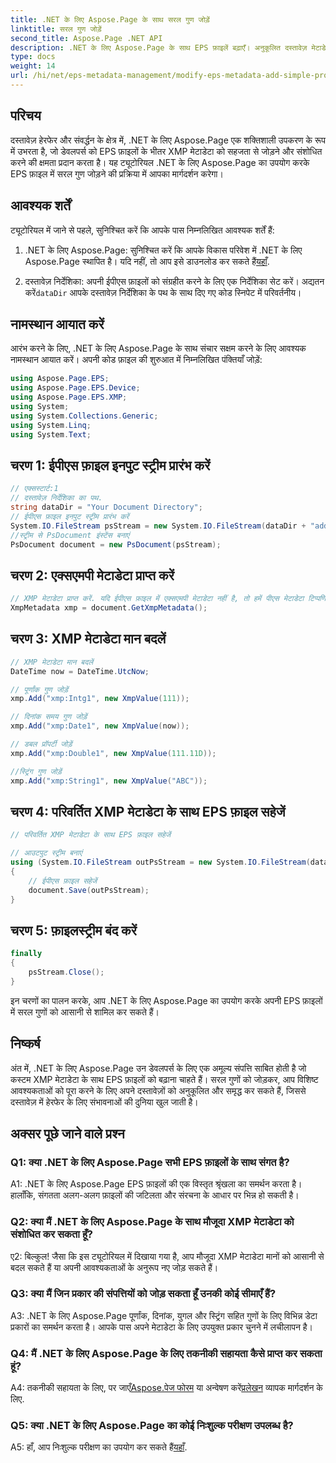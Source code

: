 ```yaml
---
title: .NET के लिए Aspose.Page के साथ सरल गुण जोड़ें
linktitle: सरल गुण जोड़ें
second_title: Aspose.Page .NET API
description: .NET के लिए Aspose.Page के साथ EPS फ़ाइलें बढ़ाएँ। अनुकूलित दस्तावेज़ मेटाडेटा के लिए सहजता से सरल गुण जोड़ें।
type: docs
weight: 14
url: /hi/net/eps-metadata-management/modify-eps-metadata-add-simple-properties/
---
```

## परिचय

दस्तावेज़ हेरफेर और संवर्द्धन के क्षेत्र में, .NET के लिए Aspose.Page एक शक्तिशाली उपकरण के रूप में उभरता है, जो डेवलपर्स को EPS फ़ाइलों के भीतर XMP मेटाडेटा को सहजता से जोड़ने और संशोधित करने की क्षमता प्रदान करता है। यह ट्यूटोरियल .NET के लिए Aspose.Page का उपयोग करके EPS फ़ाइल में सरल गुण जोड़ने की प्रक्रिया में आपका मार्गदर्शन करेगा।

## आवश्यक शर्तें

ट्यूटोरियल में जाने से पहले, सुनिश्चित करें कि आपके पास निम्नलिखित आवश्यक शर्तें हैं:

1.  .NET के लिए Aspose.Page: सुनिश्चित करें कि आपके विकास परिवेश में .NET के लिए Aspose.Page स्थापित है। यदि नहीं, तो आप इसे डाउनलोड कर सकते हैं[यहाँ](https://releases.aspose.com/page/net/).

2.  दस्तावेज़ निर्देशिका: अपनी ईपीएस फ़ाइलों को संग्रहीत करने के लिए एक निर्देशिका सेट करें। अद्यतन करें`dataDir` आपके दस्तावेज़ निर्देशिका के पथ के साथ दिए गए कोड स्निपेट में परिवर्तनीय।

## नामस्थान आयात करें

आरंभ करने के लिए, .NET के लिए Aspose.Page के साथ संचार सक्षम करने के लिए आवश्यक नामस्थान आयात करें। अपनी कोड फ़ाइल की शुरुआत में निम्नलिखित पंक्तियाँ जोड़ें:

```csharp
using Aspose.Page.EPS;
using Aspose.Page.EPS.Device;
using Aspose.Page.EPS.XMP;
using System;
using System.Collections.Generic;
using System.Linq;
using System.Text;
```

## चरण 1: ईपीएस फ़ाइल इनपुट स्ट्रीम प्रारंभ करें

```csharp
// एक्सस्टार्ट:1
// दस्तावेज़ निर्देशिका का पथ.
string dataDir = "Your Document Directory";
// ईपीएस फ़ाइल इनपुट स्ट्रीम प्रारंभ करें
System.IO.FileStream psStream = new System.IO.FileStream(dataDir + "add_simple_props_input.eps", System.IO.FileMode.Open, System.IO.FileAccess.Read);
//स्ट्रीम से PsDocument इंस्टेंस बनाएं
PsDocument document = new PsDocument(psStream);
```

## चरण 2: एक्सएमपी मेटाडेटा प्राप्त करें

```csharp
// XMP मेटाडेटा प्राप्त करें. यदि ईपीएस फ़ाइल में एक्सएमपी मेटाडेटा नहीं है, तो हमें पीएस मेटाडेटा टिप्पणियों (%%निर्माता, %%CreateDate, %%शीर्षक, आदि) से मूल्यों से भरा एक नया मिलता है।
XmpMetadata xmp = document.GetXmpMetadata();
```

## चरण 3: XMP मेटाडेटा मान बदलें

```csharp
// XMP मेटाडेटा मान बदलें
DateTime now = DateTime.UtcNow;

// पूर्णांक गुण जोड़ें
xmp.Add("xmp:Intg1", new XmpValue(111));

// दिनांक समय गुण जोड़ें
xmp.Add("xmp:Date1", new XmpValue(now));

// डबल प्रॉपर्टी जोड़ें
xmp.Add("xmp:Double1", new XmpValue(111.11D));

//स्ट्रिंग गुण जोड़ें
xmp.Add("xmp:String1", new XmpValue("ABC"));
```

## चरण 4: परिवर्तित XMP मेटाडेटा के साथ EPS फ़ाइल सहेजें

```csharp
// परिवर्तित XMP मेटाडेटा के साथ EPS फ़ाइल सहेजें

// आउटपुट स्ट्रीम बनाएं
using (System.IO.FileStream outPsStream = new System.IO.FileStream(dataDir + "add_simple_props_output.eps", System.IO.FileMode.Create, System.IO.FileAccess.Write))
{
    // ईपीएस फ़ाइल सहेजें
    document.Save(outPsStream);
}
```

## चरण 5: फ़ाइलस्ट्रीम बंद करें

```csharp
finally
{
    psStream.Close();
}
```

इन चरणों का पालन करके, आप .NET के लिए Aspose.Page का उपयोग करके अपनी EPS फ़ाइलों में सरल गुणों को आसानी से शामिल कर सकते हैं।

## निष्कर्ष

अंत में, .NET के लिए Aspose.Page उन डेवलपर्स के लिए एक अमूल्य संपत्ति साबित होती है जो कस्टम XMP मेटाडेटा के साथ EPS फ़ाइलों को बढ़ाना चाहते हैं। सरल गुणों को जोड़कर, आप विशिष्ट आवश्यकताओं को पूरा करने के लिए अपने दस्तावेज़ों को अनुकूलित और समृद्ध कर सकते हैं, जिससे दस्तावेज़ में हेरफेर के लिए संभावनाओं की दुनिया खुल जाती है।

## अक्सर पूछे जाने वाले प्रश्न

### Q1: क्या .NET के लिए Aspose.Page सभी EPS फ़ाइलों के साथ संगत है?

A1: .NET के लिए Aspose.Page EPS फ़ाइलों की एक विस्तृत श्रृंखला का समर्थन करता है। हालाँकि, संगतता अलग-अलग फ़ाइलों की जटिलता और संरचना के आधार पर भिन्न हो सकती है।

### Q2: क्या मैं .NET के लिए Aspose.Page के साथ मौजूदा XMP मेटाडेटा को संशोधित कर सकता हूँ?

ए2: बिल्कुल! जैसा कि इस ट्यूटोरियल में दिखाया गया है, आप मौजूदा XMP मेटाडेटा मानों को आसानी से बदल सकते हैं या अपनी आवश्यकताओं के अनुरूप नए जोड़ सकते हैं।

### Q3: क्या मैं जिन प्रकार की संपत्तियों को जोड़ सकता हूँ उनकी कोई सीमाएँ हैं?

A3: .NET के लिए Aspose.Page पूर्णांक, दिनांक, युगल और स्ट्रिंग सहित गुणों के लिए विभिन्न डेटा प्रकारों का समर्थन करता है। आपके पास अपने मेटाडेटा के लिए उपयुक्त प्रकार चुनने में लचीलापन है।

### Q4: मैं .NET के लिए Aspose.Page के लिए तकनीकी सहायता कैसे प्राप्त कर सकता हूं?

 A4: तकनीकी सहायता के लिए, पर जाएँ[Aspose.पेज फोरम](https://forum.aspose.com/c/page/39) या अन्वेषण करें[प्रलेखन](https://reference.aspose.com/page/net/) व्यापक मार्गदर्शन के लिए.

### Q5: क्या .NET के लिए Aspose.Page का कोई निःशुल्क परीक्षण उपलब्ध है?

 A5: हाँ, आप निःशुल्क परीक्षण का उपयोग कर सकते हैं[यहाँ](https://releases.aspose.com/).